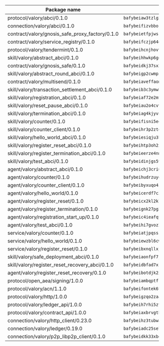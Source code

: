 | Package name                                                  | Package hash                                                  |
| ------------------------------------------------------------- | ------------------------------------------------------------- |
| protocol/valory/abci/0.1.0                                    | `bafybeiaw3tzlg3rkvnn5fcufblktmfwngmxugn4yo7pyjp76zz6aqtqcay` |
| connection/valory/abci/0.1.0                                  | `bafybeifizvbborkmrfx6ur663c6cxzwzptu3ejgjxnu7sjozuaqrudg7um` |
| contract/valory/gnosis_safe_proxy_factory/0.1.0               | `bafybeietfpjwsrhjbamd3wv7io7eeuyxjytgez6cagjc44sx23cugsfkju` |
| contract/valory/service_registry/0.1.0                        | `bafybeifczjp64q2splroc6vgmjnqfauzyuv43f6kfodxrdt2gc2pwtwvcm` |
| protocol/valory/tendermint/0.1.0                              | `bafybeihcnjhovvyyfbkuw5sjyfx2lfd4soeocfqzxz54g67333m6nk5gxq` |
| skill/valory/abstract_abci/0.1.0                              | `bafybeihhwkp6ggbsmaowlhagfdakrjmrrrcq4rzpszuaegfap5ukdrrdcm` |
| contract/valory/gnosis_safe/0.1.0                             | `bafybeidkj37sx2kcdut2hzohfrlpdbzg5mtc2jegk5g5rzktyb7fh4lwf4` |
| skill/valory/abstract_round_abci/0.1.0                        | `bafybeigp2cwmpi7zsn35juz2zmidqzvsjl6kfwpms5bjjdrjxqymkod5ke` |
| contract/valory/multisend/0.1.0                               | `bafybeiaveffaomsnmsc5hx62o77u7ilma6eipox7m5lrwa56737ektva3i` |
| skill/valory/transaction_settlement_abci/0.1.0                | `bafybeib3c3ymwhnjxewb3duaowuwb6buvwb7nimibtkjsgxx5qyqnplh4e` |
| skill/valory/registration_abci/0.1.0                          | `bafybeiaf72e2mt56ihnwcvjhxmrvccun7xb43ap4dhhnulwlgl5fwfsez4` |
| skill/valory/reset_pause_abci/0.1.0                           | `bafybeiau2o4cvvrbm7uyawqeevnviyktrcdhukcm2ulr5rokpmeafla7qy` |
| skill/valory/termination_abci/0.1.0                           | `bafybeiag4kjyvnsbg53ccqugueeop26n7ypztfw4xfcvv2lyehhhctpwte` |
| skill/valory/counter/0.1.0                                    | `bafybeifisni5eqldoxz6mjwiw7fzryoicqhv65qwtq23ucqo55fxas6w2m` |
| skill/valory/counter_client/0.1.0                             | `bafybeihr3p2ztqpbgzuo4xi7gwq4hjcc3khibirritnxkajaugshlzxjke` |
| skill/valory/hello_world_abci/0.1.0                           | `bafybeiesiqju3bldhpraypfhrzmc4iiwq735b6iqlc63u6kloe4cb4vbli` |
| skill/valory/register_reset_abci/0.1.0                        | `bafybeihtp3oh2xre7wj6iegn47eideslnqwkqea2v7h3bnwvax7t5jjszm` |
| skill/valory/register_termination_abci/0.1.0                  | `bafybeieerze4nmwwh3gbowt6rpquw4wngrjl2rxhwgm6iza3tmpxtgtyzi` |
| skill/valory/test_abci/0.1.0                                  | `bafybeidinjgs5vescy26vqxxdz5x6wm2b2wpxcigcsgrgi4lnfpr5g4exi` |
| agent/valory/abstract_abci/0.1.0                              | `bafybeichj3cri6gmoqfy2sr4osepi3j6gydotkrqicsrbljdbvth2unske` |
| agent/valory/counter/0.1.0                                    | `bafybeihudrzuydzomzzfimdeo4osvjwolqye6wqazdycr7ks32kx4sb3vi` |
| agent/valory/counter_client/0.1.0                             | `bafybeibyxuqo4itomksd6wvr3loblr2ba4jxa4x3wvtgr3rofpl5xueaaa` |
| agent/valory/hello_world/0.1.0                                | `bafybeicerdf7c52tjfnw676kdqbre446dqo7ty6l4tm2p2fszsbl6yg4be` |
| agent/valory/register_reset/0.1.0                             | `bafybeicx2kl2kl4bzciml6ib4vhit7rpa3derkxehhm4zurvorzp25gipe` |
| agent/valory/register_termination/0.1.0                       | `bafybeignk27pg3zta44os2krvytk7c2sa2hpp2hxyirqithmuqznxu4ia4` |
| agent/valory/registration_start_up/0.1.0                      | `bafybeic4ieafqtvtq2flxgnhyxi2trbkwklb27uv7halklne3wknlfrf7e` |
| agent/valory/test_abci/0.1.0                                  | `bafybeihi7gvoz2y73v6dinr76wiyqn5tbucf54zgcuwwkblqizqsfgkx5m` |
| service/valory/counter/0.1.0                                  | `bafybeiatjpqssigagb5ergjehn5xietc25pff5aviezn3sct53rcs54y3m` |
| service/valory/hello_world/0.1.0                              | `bafybeiewzbl6cwhuypu3bhjbkkhapamwevxnwwgmod5s2gvzf56r7asu6i` |
| service/valory/register_reset/0.1.0                           | `bafybeibxnqllxjd7ry53eltx4zmfiab7dgxt6cw3m6kmalpu7nlizb77be` |
| skill/valory/safe_deployment_abci/0.1.0                       | `bafybeiaonfpf7j53gvfdfvzviluwrzzzrot36bq66l6cup3sb6yefv524i` |
| skill/valory/register_reset_recovery_abci/0.1.0               | `bafybeidbfad7xkhgayvfarvylvysou2xfbgg4ozcy4ynqwch6kkswmecom` |
| agent/valory/register_reset_recovery/0.1.0                    | `bafybeibotdjk2xpeh7bgayfy6sof3qii2kex3ydnvixsooubgnfrkvxtoy` |
| protocol/open_aea/signing/1.0.0                               | `bafybeiambqptflge33eemdhis2whik67hjplfnqwieoa6wblzlaf7vuo44` |
| protocol/valory/acn/1.1.0                                     | `bafybeifontek6tvaecatoauiule3j3id6xoktpjubvuqi3h2jkzqg7zh7a` |
| protocol/valory/http/1.0.0                                    | `bafybeigzqo2zaakcjtzzsm6dh4x73v72xg6ctk6muyp5uq5ueb7y34fbxy` |
| protocol/valory/ledger_api/1.0.0                              | `bafybeih7rhi5zvfvwakx5ifgxsz2cfipeecsh7bm3gnudjxtvhrygpcftq` |
| protocol/valory/contract_api/1.0.0                            | `bafybeiaxbrvgtbdrh4lslskuxyp4awyr4whcx3nqq5yrr6vimzsxg5dy64` |
| connection/valory/http_client/0.23.0                          | `bafybeihz3tubwado7j3wlivndzzuj3c6fdsp4ra5r3nqixn3ufawzo3wii` |
| connection/valory/ledger/0.19.0                               | `bafybeiadc25se7dgnn4mufztwpzdono4xsfs45qknzdqyi3gckn6ccuv44` |
| connection/valory/p2p_libp2p_client/0.1.0                     | `bafybeidkk33xbga54szmitk6uwsi3ef56hbbdbuasltqtiyki34hgfpnxa` |
